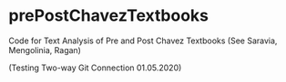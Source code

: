 # prePostChavezTextbooks
Code for Text Analysis of Pre and Post Chavez Textbooks (See Saravia, Mengolinia, Ragan)

(Testing Two-way Git Connection 01.05.2020)
